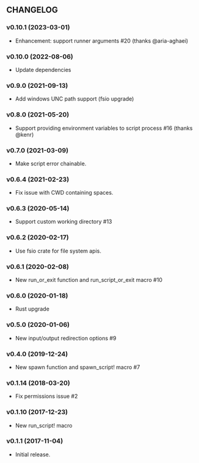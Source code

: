 ## CHANGELOG

### v0.10.1 (2023-03-01)

* Enhancement: support runner arguments #20 (thanks @aria-aghaei)

### v0.10.0 (2022-08-06)

* Update dependencies

### v0.9.0 (2021-09-13)

* Add windows UNC path support (fsio upgrade)

### v0.8.0 (2021-05-20)

* Support providing environment variables to script process #16 (thanks @kenr)

### v0.7.0 (2021-03-09)

* Make script error chainable.

### v0.6.4 (2021-02-23)

* Fix issue with CWD containing spaces.

### v0.6.3 (2020-05-14)

* Support custom working directory #13

### v0.6.2 (2020-02-17)

* Use fsio crate for file system apis.

### v0.6.1 (2020-02-08)

* New run_or_exit function and run_script_or_exit macro #10

### v0.6.0 (2020-01-18)

* Rust upgrade

### v0.5.0 (2020-01-06)

* New input/output redirection options #9

### v0.4.0 (2019-12-24)

* New spawn function and spawn_script! macro #7

### v0.1.14 (2018-03-20)

* Fix permissions issue #2

### v0.1.10 (2017-12-23)

* New run_script! macro

### v0.1.1 (2017-11-04)

* Initial release.
